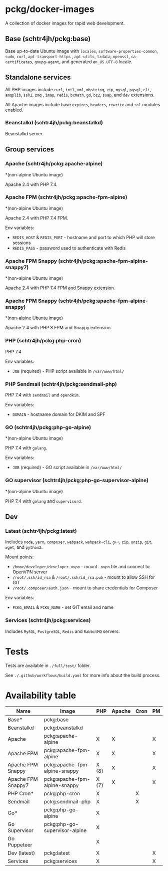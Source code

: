 # pckg/docker-images

A collection of docker images for rapid web development.

## Base (schtr4jh/pckg:base)

Base up-to-date Ubuntu image with `locales`, `software-properties-common`, `sudo`, `curl`, `apt-transport-https`
, `apt-utils`, `tzdata`, `openssl`, `ca-certificates`, `gnupg-agent`, and generated `en_US.UTF-8` locale.

## Standalone services

All PHP images include `curl`, `intl`, `xml`, `mbstring`, `zip`, `mysql`, `pgsql`, `cli`, `amqplib`, `ssh2`, `zmq`
, `imap`, `redis`, `bcmath`, `gd`, `bz2`, `soap`, and `dev` extensions.

All Apache images include have `expires`, `headers`, `rewrite` and `ssl` modules enabled.

### Beanstalkd (schtr4jh/pckg:beanstalkd)

Beanstalkd server.

## Group services

### Apache (schtr4jh/pckg:apache-alpine)

*(non-alpine Ubuntu image)

Apache 2.4 with PHP 7.4.

### Apache FPM (schtr4jh/pckg:apache-fpm-alpine)

*(non-alpine Ubuntu image)

Apache 2.4 with PHP 7.4 FPM.

Env variables:

- `REDIS_HOST` & `REDIS_PORT` - hostname and port to which PHP will store sessions
- `REDIS_PASS` - password used to authenticate with Redis

### Apache FPM Snappy (schtr4jh/pckg:apache-fpm-alpine-snappy7)

*(non-alpine Ubuntu image)

Apache 2.4 with PHP 7.4 FPM and Snappy extension.

### Apache FPM Snappy (schtr4jh/pckg:apache-fpm-alpine-snappy)

*(non-alpine Ubuntu image)

Apache 2.4 with PHP 8 FPM and Snappy extension.

### PHP (schtr4jh/pckg:php-cron)

PHP 7.4

Env variables:

- `JOB` (required) - PHP script available in `/var/www/html/`

### PHP Sendmail (schtr4jh/pckg:sendmail-php)

PHP 7.4 with `sendmail` and `opendkim`.

Env variables:

- `DOMAIN` - hostname domain for DKIM and SPF

### GO (schtr4jh/pckg:php-go-alpine)

*(non-alpine Ubuntu image)

PHP 7.4 with `golang`.

Env variables:

- `JOB` (required) - GO script available in `/var/www/html/`

### GO supervisor (schtr4jh/pckg:php-go-supervisor-alpine)

*(non-alpine Ubuntu image)

PHP 7.4 with `golang` and `supervisord`.

## Dev

### Latest (schtr4jh/pckg:latest)

Includes `node`, `yarn`, `composer`, `webpack`, `webpack-cli`, `g++`, `zip`, `unzip`, `git`, `wget`, and `python2`.

Mount points:

- `/home/developer/developer.ovpn` - mount `.ovpn` file and connect to OpenVPN server
- `/root/.ssh/id_rsa` & `/root/.ssh/id_rsa.pub` - mount to allow SSH for GIT
- `/root/.composer/auth.json` - mount to share credentials for Composer

Env variables:

- `PCKG_EMAIL` & `PCKG_NAME` - set GIT email and name

### Services (schtr4jh/pckg:services)

Includes `MySQL`, `PostgreSQL`, `Redis` and `RabbitMQ` servers.

# Tests

Tests are available in `./full/test/` folder.

See `./.github/workflows/build.yaml` for more info about the build process.

# Availability table

| Name               | Image                         | PHP    | Apache     | Cron  | PM    |
| ------------------ | ----------------------------- | ------ | ---        | ---   | ---   |  
| Base*              | pckg:base                     |        |            |       |       |
| Beanstalkd         | pckg:beanstalkd               |        |            |       |       |
| Apache             | pckg:apache-alpine            |  X     |     X      |       |   X   |
| Apache FPM         | pckg:apache-fpm-alpine        |  X     |     X      |       |   X   |
| Apache FPM Snappy  | pckg:apache-fpm-alpine-snappy |  X (8) |     X      |       |   X   |
| Apache FPM Snappy7 | pckg:apache-fpm-alpine-snappy |  X (7) |     X      |       |   X   |
| PHP Cron*          | pckg:php-cron                 |  X     |            |   X   |       |
| Sendmail           | pckg:sendmail-php             |  X     |            |   X   |       |
| Go*                | pckg:php-go-alpine            |  X     |            |       |       |
| Go Supervisor      | pckg:php-go-supervisor-alpine |  X     |            |       |       |
| Go Puppeteer       |                               |  X     |            |       |       |
| Dev (latest)       | pckg:latest                   |  X     |            |       |   X   |
| Services           | pckg:services                 |  X     |            |       |   X   |
